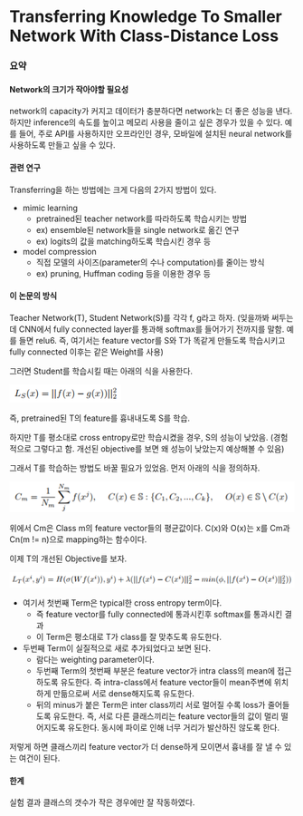 # Transferring Knowledge To Smaller Network With Class-Distance Loss

### 요약

#### Network의 크기가 작아야할 필요성

network의 capacity가 커지고 데이터가 충분하다면 network는 더 좋은 성능을 낸다. 하지만 inference의 속도를 높이고 메모리 사용을 줄이고 싶은 경우가 있을 수 있다. 예를 들어, 주로 API를 사용하지만 오프라인인 경우, 모바일에 설치된 neural network를 사용하도록 만들고 싶을 수 있다.



#### 관련 연구

Transferring을 하는 방법에는 크게 다음의 2가지 방법이 있다.

* mimic learning
  * pretrained된 teacher network를 따라하도록 학습시키는 방법
  * ex) ensemble된 network들을 single network로 옮긴 연구
  * ex) logits의 값을 matching하도록 학습시킨 경우 등
* model compression
  * 직접 모델의 사이즈(parameter의 수나 computation)를 줄이는 방식
  * ex) pruning, Huffman coding 등을 이용한 경우 등



#### 이 논문의 방식

Teacher Network(T), Student Network(S)를 각각 f, g라고 하자. (잊을까봐 써두는데 CNN에서 fully connected layer를 통과해 softmax를 들어가기 전까지를 말함. 예를 들면 relu6. 즉, 여기서는 feature vector를 S와 T가 똑같게 만들도록 학습시키고 fully connected 이후는 같은 Weight를 사용)

그러면 Student를 학습시킬 때는 아래의 식을 사용한다.

![Ls](../assets/Transfer_To_Smaller/Ls.PNG)

즉, pretrained된 T의 feature를 흉내내도록 S를 학습.



하지만 T를 평소대로 cross entropy로만 학습시켰을 경우, S의 성능이 낮았음. (경험적으로 그렇다고 함. 개선된 objective를 보면 왜 성능이 낮았는지 예상해볼 수 있음)

그래서 T를 학습하는 방법도 바꿀 필요가 있었음. 먼저 아래의 식을 정의하자.

![Cm](../assets/Transfer_To_Smaller/Cm.PNG)

위에서 Cm은 Class m의 feature vector들의 평균값이다. C(x)와 O(x)는 x를 Cm과 Cn(m != n)으로 mapping하는 함수이다.



이제 T의 개선된 Objective를 보자.

![Lt](../assets/Transfer_To_Smaller/Lt.PNG)

* 여기서 첫번째 Term은 typical한 cross entropy term이다. 
  * 즉 feature vector를 fully connected에 통과시킨후 softmax를 통과시킨 결과
  * 이 Term은 평소대로 T가 class를 잘 맞추도록 유도한다.
* 두번째 Term이 실질적으로 새로 추가되었다고 보면 된다.
  * 람다는 weighting parameter이다.
  * 두번째 Term의 첫번째 부분은 feature vector가 intra class의 mean에 접근하도록 유도한다. 즉 intra-class에서 feature vector들이 mean주변에 위치하게 만듦으로써 서로 dense해지도록 유도한다.
  * 뒤의 minus가 붙은 Term은 inter class끼리 서로 멀어질 수록 loss가 줄어들도록 유도한다. 즉, 서로 다른 클래스끼리는 feature vector들의 값이 멀리 떨어지도록 유도한다. 동시에 파이로 인해 너무 거리가 발산하진 않도록 한다.



저렇게 하면 클래스끼리 feature vector가 더 dense하게 모이면서 흉내를 잘 낼 수 있는 여건이 된다.



#### 한계

실험 결과 클래스의 갯수가 작은 경우에만 잘 작동하였다.